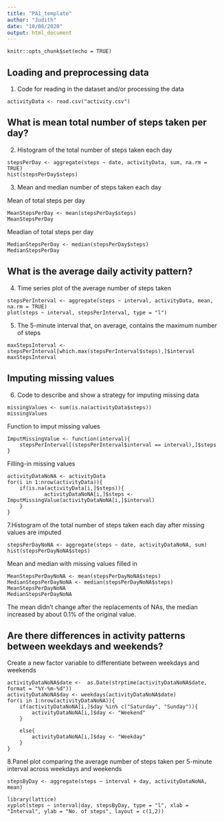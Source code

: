 ```yaml
---
title: "PA1_template"
author: "Judith"
date: "10/08/2020"
output: html_document
---
```


```{r setup, include=FALSE}
knitr::opts_chunk$set(echo = TRUE)
```

## Loading and preprocessing data

1. Code for reading in the dataset and/or processing the data

```{r activity}
activityData <- read.csv("activity.csv")
```

## What is mean total number of steps taken per day?

2. Histogram of the total number of steps taken each day

```{r}
stepsPerDay <- aggregate(steps ~ date, activityData, sum, na.rm = TRUE)
hist(stepsPerDay$steps)
```

3. Mean and median number of steps taken each day

Mean of total steps per day
```{r}
MeanStepsPerDay <- mean(stepsPerDay$steps)
MeanStepsPerDay
```
Meadian of total steps per day
```{r}
MedianStepsPerDay <- median(stepsPerDay$steps)
MedianStepsPerDay
```

## What is the average daily activity pattern?

4. Time series plot of the average number of steps taken
```{r}
stepsPerInterval <- aggregate(steps ~ interval, activityData, mean, na.rm = TRUE)
plot(steps ~ interval, stepsPerInterval, type = "l")
```

5. The 5-minute interval that, on average, contains the maximum number of steps
```{r}
maxStepsInterval <- stepsPerInterval[which.max(stepsPerInterval$steps),]$interval
maxStepsInterval
```

## Imputing missing values
6. Code to describe and show a strategy for imputing missing data

```{r}
missingValues <- sum(is.na(activityData$steps))
missingValues
```

Function to imput missing values

```{r}
ImputMissingValue <- function(interval){
    stepsPerInterval[(stepsPerInterval$interval == interval),]$steps
}
```

Filling-in missing values

```{r}
activityDataNoNA <- activityData
for(i in 1:nrow(activityData)){
    if(is.na(activityData[i,]$steps)){
            activityDataNoNA[i,]$steps <- ImputMissingValue(activityDataNoNA[i,]$interval)
    }
}
```

7.Histogram of the total number of steps taken each day after missing values are imputed

```{r}
stepsPerDayNoNA <- aggregate(steps ~ date, activityDataNoNA, sum)
hist(stepsPerDayNoNA$steps)
```


Mean and median with missing values filled in

```{r}
MeanStepsPerDayNoNA <- mean(stepsPerDayNoNA$steps)
MedianStepsPerDayNoNA <- median(stepsPerDayNoNA$steps)
MeanStepsPerDayNoNA
MedianStepsPerDayNoNA
```

The mean didn’t change after the replacements of NAs, the median increased by about 0.1% of the original value.

## Are there differences in activity patterns between weekdays and weekends?

Create a new factor variable to differentiate between weekdays and weekends

```{r}
activityDataNoNA$date <-  as.Date(strptime(activityDataNoNA$date, format = "%Y-%m-%d"))
activityDataNoNA$day <- weekdays(activityDataNoNA$date)
for(i in 1:nrow(activityDataNoNA)){
    if(activityDataNoNA[i,]$day %in% c("Saturday", "Sunday")){
        activityDataNoNA[i,]$day <- "Weekend"
    }
    
    else{
        activityDataNoNA[i,]$day <- "Weekday"
    }
}
```

8.Panel plot comparing the average number of steps taken per 5-minute interval across weekdays and weekends

```{r}
stepsByDay <- aggregate(steps ~ interval + day, activityDataNoNA, mean)

library(lattice)
xyplot(steps ~ interval|day, stepsByDay, type = "l", xlab = "Interval", ylab = "No. of steps", layout = c(1,2))
```

